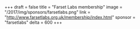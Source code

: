 +++
draft = false
title = "Farset Labs membership"
image = "/2017/img/sponsors/farsetlabs.png"
link = "http://www.farsetlabs.org.uk/membership/index.html"
sponsor = "farsetlabs"
delta = 600
+++

